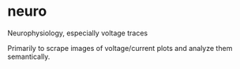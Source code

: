 # neuro
Neurophysiology, especially voltage traces

Primarily to scrape images of voltage/current plots and analyze them semantically.
